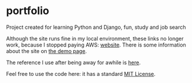 # portfolio
Project created for learning Python and Django, fun, study and job search

Although the site runs fine in my local environment, these links no longer work, because I stopped paying AWS: [website](https://lizschley.com/). There is some information about the site on [the demo page](https://lizschley.com/projects/demo).  

The reference I use after being away for awhile is [here](https://github.com/lizschley/number_six/blob/develop/scripts/documentation/update_process.md).

Feel free to use the code here: it has a standard [MIT License](https://github.com/lizschley/number_six/blob/develop/LICENSE).
